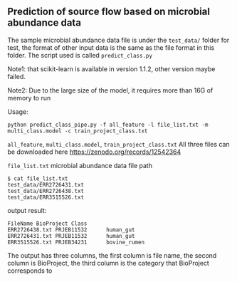 ## Prediction of source flow based on microbial abundance data
The sample microbial abundance data file is under the `test_data/` folder for test, the format of other input data is the same as the file format in this folder.
The script used is called `predict_class.py`

Note1: that scikit-learn is available in version 1.1.2, other version maybe failed.

Note2: Due to the large size of the model, it requires more than 16G of memory to run

Usage:
```shell
python predict_class_pipe.py -f all_feature -l file_list.txt -m multi_class.model -c train_project_class.txt
```
`all_feature`, `multi_class.model`, `train_project_class.txt`
All three files can be downloaded here https://zenodo.org/records/12542364

`file_list.txt` microbial abundance data file path
```shell
$ cat file_list.txt
test_data/ERR2726431.txt
test_data/ERR2726438.txt
test_data/ERR3515526.txt
```
output result:
```shell
FileName BioProject Class
ERR2726438.txt PRJEB11532      human_gut
ERR2726431.txt PRJEB11532      human_gut
ERR3515526.txt PRJEB34231      bovine_rumen
```
The output has three columns, the first column is file name, the second column is BioProject, the third column is the category that BioProject corresponds to
